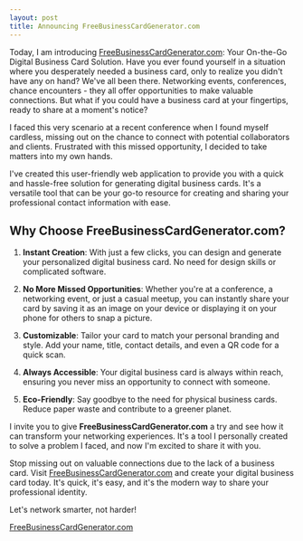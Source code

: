 ```yaml
---
layout: post
title: Announcing FreeBusinessCardGenerator.com
---
```


Today, I am introducing [FreeBusinessCardGenerator.com](https://www.freebusinesscardgenerator.com): Your On-the-Go Digital Business Card Solution. Have you ever found yourself in a situation where you desperately needed a business card, only to realize you didn't have any on hand? We've all been there. Networking events, conferences, chance encounters - they all offer opportunities to make valuable connections. But what if you could have a business card at your fingertips, ready to share at a moment's notice?

I faced this very scenario at a recent conference when I found myself cardless, missing out on the chance to connect with potential collaborators and clients. Frustrated with this missed opportunity, I decided to take matters into my own hands.

I've created this user-friendly web application to provide you with a quick and hassle-free solution for generating digital business cards. It's a versatile tool that can be your go-to resource for creating and sharing your professional contact information with ease.

## Why Choose FreeBusinessCardGenerator.com?

1. **Instant Creation**: With just a few clicks, you can design and generate your personalized digital business card. No need for design skills or complicated software.

2. **No More Missed Opportunities**: Whether you're at a conference, a networking event, or just a casual meetup, you can instantly share your card by saving it as an image on your device or displaying it on your phone for others to snap a picture.

3. **Customizable**: Tailor your card to match your personal branding and style. Add your name, title, contact details, and even a QR code for a quick scan.

4. **Always Accessible**: Your digital business card is always within reach, ensuring you never miss an opportunity to connect with someone.

5. **Eco-Friendly**: Say goodbye to the need for physical business cards. Reduce paper waste and contribute to a greener planet.

I invite you to give **FreeBusinessCardGenerator.com** a try and see how it can transform your networking experiences. It's a tool I personally created to solve a problem I faced, and now I'm excited to share it with you.

Stop missing out on valuable connections due to the lack of a business card. Visit [FreeBusinessCardGenerator.com](https://www.freebusinesscardgenerator.com) and create your digital business card today. It's quick, it's easy, and it's the modern way to share your professional identity.

Let's network smarter, not harder!

[FreeBusinessCardGenerator.com](https://www.freebusinesscardgenerator.com)
